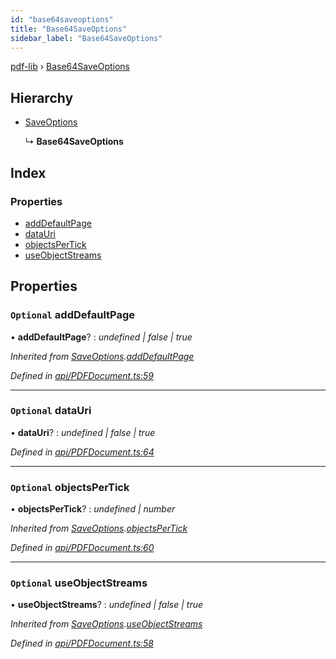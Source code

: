 ```yaml
---
id: "base64saveoptions"
title: "Base64SaveOptions"
sidebar_label: "Base64SaveOptions"
---
```


[pdf-lib](../index.md) › [Base64SaveOptions](base64saveoptions.md)

## Hierarchy

* [SaveOptions](saveoptions.md)

  ↳ **Base64SaveOptions**

## Index

### Properties

* [addDefaultPage](base64saveoptions.md#optional-adddefaultpage)
* [dataUri](base64saveoptions.md#optional-datauri)
* [objectsPerTick](base64saveoptions.md#optional-objectspertick)
* [useObjectStreams](base64saveoptions.md#optional-useobjectstreams)

## Properties

### `Optional` addDefaultPage

• **addDefaultPage**? : *undefined | false | true*

*Inherited from [SaveOptions](saveoptions.md).[addDefaultPage](saveoptions.md#optional-adddefaultpage)*

*Defined in [api/PDFDocument.ts:59](https://github.com/Hopding/pdf-lib/blob/e16420f/src/api/PDFDocument.ts#L59)*

___

### `Optional` dataUri

• **dataUri**? : *undefined | false | true*

*Defined in [api/PDFDocument.ts:64](https://github.com/Hopding/pdf-lib/blob/e16420f/src/api/PDFDocument.ts#L64)*

___

### `Optional` objectsPerTick

• **objectsPerTick**? : *undefined | number*

*Inherited from [SaveOptions](saveoptions.md).[objectsPerTick](saveoptions.md#optional-objectspertick)*

*Defined in [api/PDFDocument.ts:60](https://github.com/Hopding/pdf-lib/blob/e16420f/src/api/PDFDocument.ts#L60)*

___

### `Optional` useObjectStreams

• **useObjectStreams**? : *undefined | false | true*

*Inherited from [SaveOptions](saveoptions.md).[useObjectStreams](saveoptions.md#optional-useobjectstreams)*

*Defined in [api/PDFDocument.ts:58](https://github.com/Hopding/pdf-lib/blob/e16420f/src/api/PDFDocument.ts#L58)*

